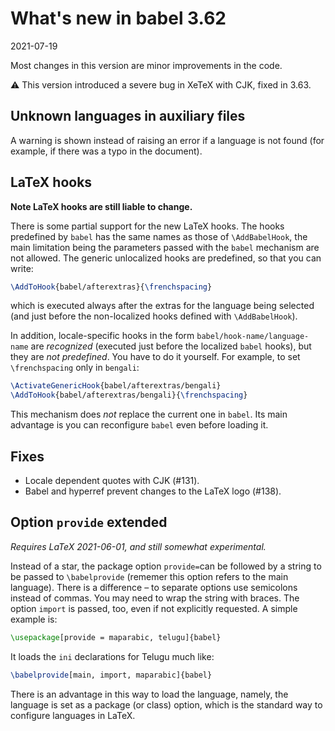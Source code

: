 # What's new in babel 3.62

2021-07-19

Most changes in this version are minor improvements in the code. 

⚠ This version introduced a severe bug in XeTeX with CJK, fixed in 3.63.

## Unknown languages in auxiliary files

A warning is shown instead of raising an error if a language is not
found (for example, if there was a typo in the document).

## LaTeX hooks

**Note LaTeX hooks are still liable to change.**

There is some partial support for the new LaTeX hooks. The hooks
predefined by `babel` has the same names as those of `\AddBabelHook`,
the main limitation being the parameters passed with the `babel`
mechanism are not allowed. The generic unlocalized hooks are
predefined, so that you can write:
```tex
\AddToHook{babel/afterextras}{\frenchspacing}
```
which is executed always after the extras for the language being
selected (and just before the non-localized hooks defined with
`\AddBabelHook`).

In addition, locale-specific hooks in the form
`babel/hook-name/language-name` are *recognized* (executed just before
the localized `babel` hooks), but they are *not predefined*. You have
to do it yourself. For example, to set `\frenchspacing` only in
`bengali`:
```tex
\ActivateGenericHook{babel/afterextras/bengali}
\AddToHook{babel/afterextras/bengali}{\frenchspacing}
```

This mechanism does *not* replace the current one in `babel`. Its main
advantage is you can reconfigure `babel` even before loading it.

## Fixes

* Locale dependent quotes with CJK (#131).
* Babel and hyperref prevent changes to the LaTeX logo (#138).

## Option `provide` extended

*Requires LaTeX 2021-06-01, and still somewhat experimental.*

Instead of a star, the package option `provide=`can be followed by a
string to be passed to `\babelprovide` (rememer this option refers to
the main language). There is a difference – to separate options use
semicolons instead of commas. You may need to wrap the string with
braces. The option `import` is passed, too, even if not explicitly
requested. A simple example is:
```tex
\usepackage[provide = maparabic, telugu]{babel}
```
It loads the `ini` declarations for Telugu much like:
```tex
\babelprovide[main, import, maparabic]{babel}
```

There is an advantage in this way to load the language, namely, the
language is set as a package (or class) option, which is the standard
way to configure languages in LaTeX.


